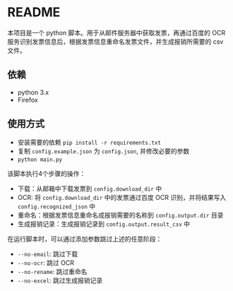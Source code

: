 README
===

本项目是一个 python 脚本。用于从邮件服务器中获取发票，再通过百度的 OCR
服务识别发票信息后，根据发票信息重命名发票文件，并生成报销所需要的 csv 文件。

## 依赖

* python 3.x
* Firefox

## 使用方式

* 安装需要的依赖 `pip install -r requirements.txt`
* 复制 `config.example.json` 为 `config.json`, 并修改必要的参数
* `python main.py`

该脚本执行4个步骤的操作：

* 下载：从邮箱中下载发票到 `config.download_dir` 中
* OCR: 将 `config.download_dir` 中的发票通过百度 OCR 识别，并将结果写入 `config.recognized_json` 中
* 重命名：根据发票信息重命名成报销需要的名称到 `config.output.dir` 目录
* 生成报销记录：生成报销记录到 `config.output.result_csv` 中

在运行脚本时，可以通过添加参数跳过上述的任意阶段：

* `--no-email`: 跳过下载
* `--no-ocr`: 跳过 OCR
* `--no-rename`: 跳过重命名
* `--no-excel`: 跳过生成报销记录
